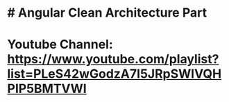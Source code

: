 # # Angular Clean Architecture Part
# Youtube Channel: https://www.youtube.com/playlist?list=PLeS42wGodzA7I5JRpSWlVQHPIP5BMTVWI
